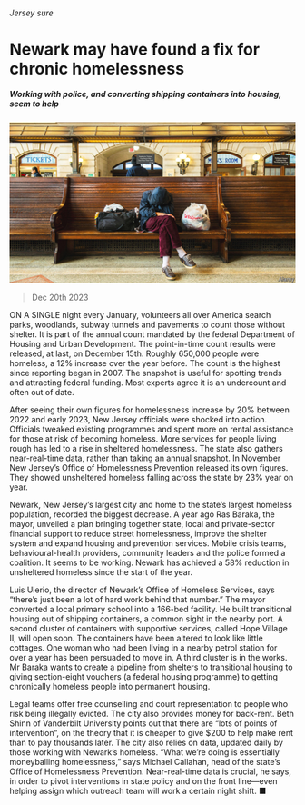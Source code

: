 ###### Jersey sure

# Newark may have found a fix for chronic homelessness 

##### Working with police, and converting shipping containers into housing, seem to help 

![image](images/20231223_USP003.jpg) 

> Dec 20th 2023 

ON A SINGLE night every January, volunteers all over America search parks, woodlands, subway tunnels and pavements to count those without shelter. It is part of the annual count mandated by the federal Department of Housing and Urban Development. The point-in-time count results were released, at last, on December 15th. Roughly 650,000 people were homeless, a 12% increase over the year before. The count is the highest since reporting began in 2007. The snapshot is useful for spotting trends and attracting federal funding. Most experts agree it is an undercount and often out of date.

After seeing their own figures for homelessness increase by 20% between 2022 and early 2023, New Jersey officials were shocked into action. Officials tweaked existing programmes and spent more on rental assistance for those at risk of becoming homeless. More services for people living rough has led to a rise in sheltered homelessness. The state also gathers near-real-time data, rather than taking an annual snapshot. In November New Jersey’s Office of Homelessness Prevention released its own figures. They showed unsheltered homeless falling across the state by 23% year on year.

Newark, New Jersey’s largest city and home to the state’s largest homeless population, recorded the biggest decrease. A year ago Ras Baraka, the mayor, unveiled a plan bringing together state, local and private-sector financial support to reduce street homelessness, improve the shelter system and expand housing and prevention services. Mobile crisis teams, behavioural-health providers, community leaders and the police formed a coalition. It seems to be working. Newark has achieved a 58% reduction in unsheltered homeless since the start of the year.

Luis Ulerio, the director of Newark’s Office of Homeless Services, says “there’s just been a lot of hard work behind that number.” The mayor converted a local primary school into a 166-bed facility. He built transitional housing out of shipping containers, a common sight in the nearby port. A second cluster of containers with supportive services, called Hope Village II, will open soon. The containers have been altered to look like little cottages. One woman who had been living in a nearby petrol station for over a year has been persuaded to move in. A third cluster is in the works. Mr Baraka wants to create a pipeline from shelters to transitional housing to giving section-eight vouchers (a federal housing programme) to getting chronically homeless people into permanent housing.

Legal teams offer free counselling and court representation to people who risk being illegally evicted. The city also provides money for back-rent. Beth Shinn of Vanderbilt University points out that there are “lots of points of intervention”, on the theory that it is cheaper to give $200 to help make rent than to pay thousands later. The city also relies on data, updated daily by those working with Newark’s homeless. “What we’re doing is essentially moneyballing homelessness,” says Michael Callahan, head of the state’s Office of Homelessness Prevention. Near-real-time data is crucial, he says, in order to pivot interventions in state policy and on the front line—even helping assign which outreach team will work a certain night shift. ■


